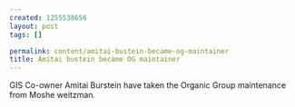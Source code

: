 ```yaml
--- 
created: 1255538656
layout: post
tags: []

permalink: content/amitai-bustein-became-og-maintainer
title: Amitai bustein became OG maintainer
---
```

GIS Co-owner Amitai Burstein have taken the Organic Group maintenance from Moshe weitzman.
